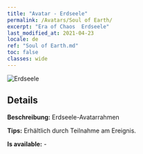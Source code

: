 ```yaml
---
title: "Avatar - Erdseele"
permalink: /Avatars/Soul of Earth/
excerpt: "Era of Chaos  Erdseele"
last_modified_at: 2021-04-23
locale: de
ref: "Soul of Earth.md"
toc: false
classes: wide
---
```

 ![Erdseele](/images/a/avatarFrame_53.png)

## Details

 **Beschreibung:** Erdseele-Avatarrahmen 

 **Tips:** Erhältlich durch Teilnahme am Ereignis. 

 **Is available:**  - 

